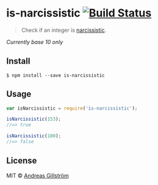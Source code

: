 # is-narcissistic [![Build Status](https://travis-ci.org/gillstrom/is-narcissistic.svg?branch=master)](https://travis-ci.org/gillstrom/is-narcissistic)

> Check if an integer is [narcissistic](https://en.wikipedia.org/wiki/Narcissistic_number).

*Currently base 10 only*


## Install

```
$ npm install --save is-narcissistic
```


## Usage

```js
var isNarcissistic = require('is-narcissistic');

isNarcissistic(153);
//=> true

isNarcissistic(100);
//=> false
```


## License

MIT © [Andreas Gillström](http://github.com/gillstrom)
